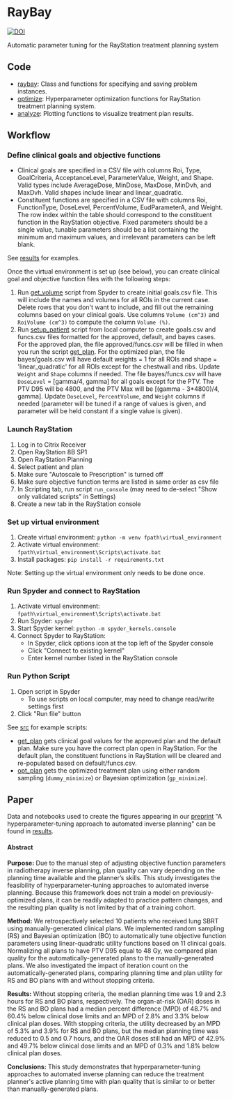# RayBay

[![DOI](https://zenodo.org/badge/261853893.svg)](https://zenodo.org/badge/latestdoi/261853893)

Automatic parameter tuning for the RayStation treatment planning system

## Code

* [raybay](/src/raybay.py): Class and functions for specifying and saving problem instances.
* [optimize](/src/optimize.py): Hyperparameter optimization functions for RayStation treatment planning system.
* [analyze](/src/analyze.py): Plotting functions to visualize treatment plan results.

## Workflow

### Define clinical goals and objective functions

* Clinical goals are specified in a CSV file with columns Roi, Type, GoalCriteria, AcceptanceLevel, ParameterValue, Weight, and Shape. Valid types include AverageDose, MinDose, MaxDose, MinDvh, and MaxDvh. Valid shapes include linear and linear_quadratic.
* Constituent functions are specified in a CSV file with columns Roi, FunctionType, DoseLevel, PercentVolume, EudParameterA, and Weight. The row index within the table should correspond to the constituent function in the RayStation objective. Fixed parameters should be a single value, tunable parameters should be a list containing the minimum and maximum values, and irrelevant parameters can be left blank.

See [results](/results) for examples.

Once the virtual environment is set up (see below), you can create clinical goal and objective function files with the following steps:
1. Run [get_volume](/src/get_volume.py) script from Spyder to create initial goals.csv file. This will include the names and volumes for all ROIs in the current case. Delete rows that you don't want to include, and fill out the remaining columns based on your clinical goals. Use columns `Volume (cm^3)` and `RoiVolume (cm^3)` to compute the column `Volume (%)`.
2. Run [setup_patient](/src/setup_patient.py) script from local computer to create goals.csv and funcs.csv files formatted for the approved, default, and bayes cases. For the approved plan, the file approved/funcs.csv will be filled in when you run the script [get_plan](/src/get_plan.py). For the optimized plan, the file bayes/goals.csv will have default weights = 1 for all ROIs and shape = 'linear_quadratic' for all ROIs except for the chestwall and ribs. Update `Weight` and `Shape` columns if needed. The file bayes/funcs.csv will have `DoseLevel` = [gamma/4, gamma] for all goals except for the PTV. The PTV D95 will be 4800, and the PTV Max will be [(gamma - 3*4800)/4, gamma]. Update `DoseLevel`, `PercentVolume`, and `Weight` columns if needed (parameter will be tuned if a range of values is given, and parameter will be held constant if a single value is given).  

### Launch RayStation
1. Log in to Citrix Receiver
2. Open RayStation 8B SP1
3. Open RayStation Planning
3. Select patient and plan
4. Make sure "Autoscale to Prescription" is turned off
5. Make sure objective function terms are listed in same order as csv file
4. In Scripting tab, run script `run_console` (may need to de-select "Show only validated scripts" in Settings)
5. Create a new tab in the RayStation console

### Set up virtual environment

1. Create virtual environment: ``python -m venv fpath\virtual_environment``
2. Activate virtual environment: ``fpath\virtual_environment\Scripts\activate.bat``
3. Install packages: ``pip install -r requirements.txt``

Note: Setting up the virtual environment only needs to be done once.

### Run Spyder and connect to RayStation
1. Activate virtual environment: ``fpath\virtual_environment\Scripts\activate.bat``
2. Run Spyder: ``spyder``
3. Start Spyder kernel: ``python -m spyder_kernels.console``
4. Connect Spyder to RayStation:
    * In Spyder, click options icon at the top left of the Spyder console
    * Click "Connect to existing kernel"
    * Enter kernel number listed in the RayStation console
    
### Run Python Script
1. Open script in Spyder
    * To use scripts on local computer, may need to change read/write settings first
2. Click "Run file" button

See [src](/src) for example scripts:
* [get_plan](/src/get_plan.py) gets clinical goal values for the approved plan and the default plan. Make sure you have the correct plan open in RayStation. For the default plan, the constituent functions in RayStation will be cleared and re-populated based on default/funcs.csv.
* [opt_plan](/src/opt_plan.py) gets the optimized treatment plan using either random sampling (`dummy_minimize`) or Bayesian optimization (`gp_minimize`).

## Paper

Data and notebooks used to create the figures appearing in our [preprint](https://arxiv.org/abs/2105.07024) "A hyperparameter-tuning approach to automated inverse planning" can be found in [results](/results).

#### Abstract
**Purpose:** Due to the manual step of adjusting objective function parameters in radiotherapy inverse planning, plan quality can vary depending on the planning time available and the planner’s skills. This study investigates the feasibility of hyperparameter-tuning approaches to automated inverse planning. Because this framework does not train a model on previously-optimized plans, it can be readily adapted to practice pattern changes, and the resulting plan quality is not limited by that of a training cohort.

**Method:** We retrospectively selected 10 patients who received lung SBRT using manually-generated clinical plans. We implemented random sampling (RS) and Bayesian optimization (BO) to automatically tune objective function parameters using linear-quadratic utility functions based on 11 clinical goals. Normalizing all plans to have PTV D95 equal to 48 Gy, we compared plan quality for the automatically-generated plans to the manually-generated plans. We also investigated the impact of iteration count on the automatically-generated plans, comparing planning time and plan utility for RS and BO plans with and without stopping criteria.

**Results:** Without stopping criteria, the median planning time was 1.9 and 2.3 hours for RS and BO plans, respectively. The organ-at-risk (OAR) doses in the RS and BO plans had a median percent difference (MPD) of 48.7% and 60.4% below clinical dose limits and an MPD of 2.8% and 3.3% below clinical plan doses. With stopping criteria, the utility decreased by an MPD of 5.3% and 3.9% for RS and BO plans, but the median planning time was reduced to 0.5 and 0.7 hours, and the OAR doses still had an MPD of 42.9% and 49.7% below clinical dose limits and an MPD of 0.3% and 1.8% below clinical plan doses.

**Conclusions:**
This study demonstrates that hyperparameter-tuning approaches to automated inverse planning can reduce the treatment planner's active planning time with plan quality that is similar to or better than manually-generated plans. 
